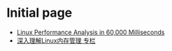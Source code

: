 # Initial page

- [Linux Performance Analysis in 60,000 Milliseconds](https://netflixtechblog.com/linux-performance-analysis-in-60-000-milliseconds-accc10403c55)
- [深入理解Linux内存管理 专栏](https://www.zhihu.com/column/c_1444822980567805952)